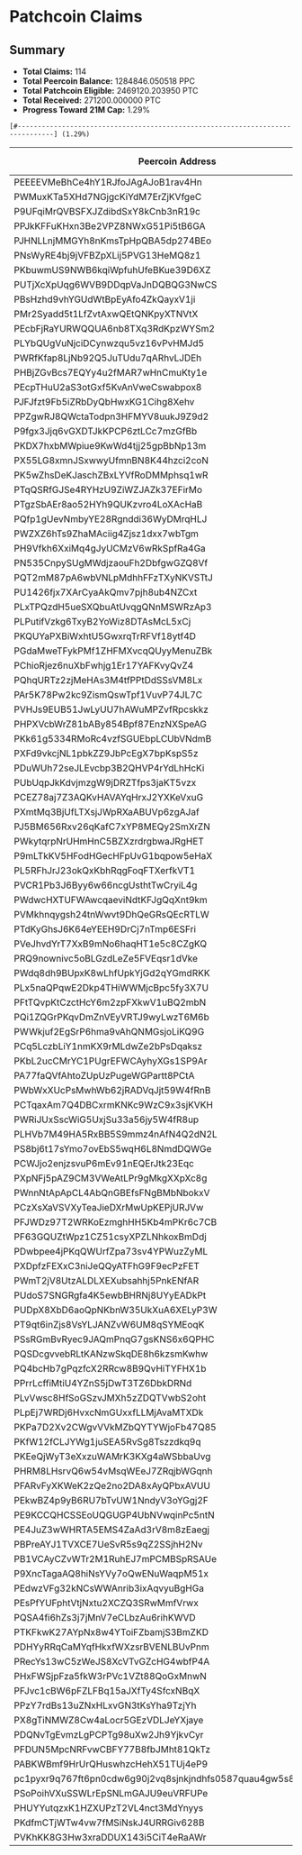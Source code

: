 # Patchcoin Claims

## Summary

- **Total Claims:** 114
- **Total Peercoin Balance:** 1284846.050518 PPC
- **Total Patchcoin Eligible:** 2469120.203950 PTC
- **Total Received:** 271200.000000 PTC
- **Progress Toward 21M Cap:** 1.29%

```
[#-------------------------------------------------------------------------------] (1.29%)
```

| Peercoin Address | Patchcoin Address | Peercoin Balance | Patchcoin Eligible | Total Received | Timestamp |
|------------------|------------------|------------------|-------------------|---------------|----------|
| PEEEEVMeBhCe4hY1RJfoJAgAJoB1rav4Hn | PCtkurb2G5zp4G3xvvu3rXYDUYf899LC59 | 0.020744 | 0.207440 | 0.000000 | 1740324698 |
| PWMuxKTa5XHd7NGjgcKiYdM7ErZjKVfgeC | PXqBX3m69SmTfbnykcW9CTokKqB8fDVNCe | 1292.530000 | 12925.300000 | 0.000000 | 1740322189 |
| P9UFqiMrQVBSFXJZdibdSxY8kCnb3nR19c | PX474C2gg7GrE4wiEfPM92WVXdu4CdyzpQ | 100.000000 | 1000.000000 | 0.000000 | 1740322086 |
| PPJkKFFuKHxn3Be2VPZ8NWxG51Pi5tB6GA | PFoyQTegXjrCAY8cfvc9oNTTt7wh6iJ5wD | 359.557496 | 3595.574960 | 0.000000 | 1740318740 |
| PJHNLLnjMMGYh8nKmsTpHpQBA5dp274BEo | PXUwDbwNd2s6trcbAmCfb7HiidtDoubjE4 | 168.929952 | 1689.299520 | 0.000000 | 1740318645 |
| PNsWyRE4bj9jVFBZpXLij5PVG13HeMQ8z1 | PW7BDTes8WnLk51vzcmgJgWkBwHW3XFR2A | 6899.220986 | 50000.000000 | 0.000000 | 1740318376 |
| PKbuwmUS9NWB6kqiWpfuhUfeBKue39D6XZ | PPB49BkrTW2H7AQU7zHaWsqm4aZhcbPpBb | 226838.117645 | 50000.000000 | 0.000000 | 1740318299 |
| PUTjXcXpUqg6WVB9DDqpVaJnDQBQG3NwCS | PQ6C4ezmqo2QjCUmtpY6sWsnVjQmQ8BL5i | 130.084288 | 1300.842880 | 0.000000 | 1740318294 |
| PBsHzhd9vhYGUdWtBpEyAfo4ZkQayxV1ji | PDkEsL9ezu9YwEP5x4GKP2b7E4fKgVQfBs | 69.097750 | 690.977500 | 0.000000 | 1740318211 |
| PMr2Syadd5t1LfZvtAxwQEtQNKpyXTNVtX | PA6NF54GLBisbuu1PscpLNbM925j8vk8RV | 153874.919846 | 50000.000000 | 0.000000 | 1740315496 |
| PEcbFjRaYURWQQUA6nb8TXq3RdKpzWYSm2 | PLw56a4bGEVYYzJ5q9z1B3XsrdJHpdxDkb | 30.672781 | 306.727810 | 0.000000 | 1740315162 |
| PLYbQUgVuNjciDCynwzqu5vz16vPvHMJd5 | PG5Wo8qJHodxqowdVo9wpr9nC5EfcQeXSU | 103.356984 | 1033.569840 | 0.000000 | 1740315109 |
| PWRfKfap8LjNb92Q5JuTUdu7qARhvLJDEh | PEbTNt25ihfthk1dr1nm9NXJigndWxiU3y | 256.889402 | 2568.894020 | 0.000000 | 1740314966 |
| PHBjZGvBcs7EQYy4u2fMAR7wHnCmuKty1e | PHps5WXSf3QKjBonDLeSBdTgjuTNwYThWu | 547.540286 | 5475.402860 | 0.000000 | 1740314807 |
| PEcpTHuU2aS3otGxf5KvAnVweCswabpox8 | PDmR2jDoxWRMcZZJ8s2Dh6sALTV2GhRU2H | 3587.287541 | 35872.875410 | 0.000000 | 1740312859 |
| PJFJfzt9Fb5iZRbDyQbHwxKG1Cihg8Xehv | PVv9chFbEJKkRYxsJa45V72RpEsWJLvPGk | 8076.834308 | 50000.000000 | 0.000000 | 1740307680 |
| PPZgwRJ8QWctaTodpn3HFMYV8uukJ9Z9d2 | PPBZkm2Hyb8xYtT9E5pNMyr6bLJ9yPXQqQ | 16980.421382 | 50000.000000 | 0.000000 | 1740305082 |
| P9fgx3Jjq6vGXDTJkKPCP6ztLCc7mzGfBb | PAjhX9qLgbaXWVci4pi9a4wAJuEkkeZwLT | 15730.375168 | 50000.000000 | 0.000000 | 1740304991 |
| PKDX7hxbMWpiue9KwWd4tjj25gpBbNp13m | PKgeuPZKX3pWB7xAVqH2b8Z9XR6r1E6pKc | 500.000000 | 5000.000000 | 0.000000 | 1740304973 |
| PX55LG8xmnJSxwwyUfmnBN8K44hzci2coN | PMocQezyqpoPaRHZqZiwCGaX4DqyijYssd | 500.000000 | 5000.000000 | 0.000000 | 1740304950 |
| PK5wZhsDeKJaschZBxLYVfRoDMMphsq1wR | PCHJG5kaT9X7cL5PgPqk68YxCQQmiCxYZC | 500.000000 | 5000.000000 | 0.000000 | 1740304917 |
| PTqQSRfGJSe4RYHzU9ZiWZJAZk37EFirMo | PNSqj5qpAXVuBEJn4jJTHCLXX5SsHED9pz | 10.102128 | 101.021280 | 0.000000 | 1740304864 |
| PTgzSbAEr8ao52HYh9QUKzvro4LoXAcHaB | PB67hxt8zDKC7UiKRp6FCJusiwkhCRF8Sv | 39.529876 | 395.298760 | 0.000000 | 1740304821 |
| PQfp1gUevNmbyYE28Rgnddi36WyDMrqHLJ | PJcX5NQ74hE3rXST2xFcmfJJPgjKWugEDC | 500.000000 | 5000.000000 | 0.000000 | 1740304792 |
| PWZXZ6hTs9ZhaMAciig4Zjsz1dxx7wbTgm | PT1G2kdnEAgjDNyWWZU218fARaoqqJ8mVY | 38.055258 | 380.552580 | 0.000000 | 1740304746 |
| PH9Vfkh6XxiMq4gJyUCMzV6wRkSpfRa4Ga | PTaUcRTnCULEu8LPxttfsCAVLGwfLrEDV4 | 157.311307 | 1573.113070 | 0.000000 | 1740303528 |
| PN535CnpySUgMWdjzaouFh2DbfgwGZQ8Vf | PLRftbvq2BMZynPyJ45uaiiKppowSQziGx | 128.415212 | 1284.152120 | 0.000000 | 1740303450 |
| PQT2mM87pA6wbVNLpMdhhFFzTXyNKVSTtJ | PHkQJnAwP7LkAtriXc7HJgb5LnL2nTFmjJ | 1620.000000 | 16200.000000 | 0.000000 | 1740303341 |
| PU1426fjx7XArCyaAkQmv7pjh8ub4NZCxt | PVRF1boJ72PESv8oooHpLGA7hPiBaZdXt3 | 2800.000000 | 28000.000000 | 0.000000 | 1740303265 |
| PLxTPQzdH5ueSXQbuAtUvqgQNnMSWRzAp3 | PMFy2K316sZz2r3LTeHaaeJJsUBLJzS22h | 500.000000 | 5000.000000 | 0.000000 | 1740302392 |
| PLPutifVzkg6TxyB2YoWiz8DTAsMcL5xCj | PSBirGXxy63qbCrBN8t3xWtbZNDxcwGLYt | 500.000000 | 5000.000000 | 0.000000 | 1740302361 |
| PKQUYaPXBiWxhtU5GwxrqTrRFVf18ytf4D | PS99UwsVrfGvfKzkXZWx3McpMhqvTopQDc | 500.000000 | 5000.000000 | 0.000000 | 1740302326 |
| PGdaMweTFykPMf1ZHFMXvcqQUyyMenuZBk | PHv5LJah8hQtsT7MuXfXZCHiN5YQHESLts | 89781.000000 | 50000.000000 | 0.000000 | 1740300484 |
| PChioRjez6nuXbFwhjg1Er17YAFKvyQvZ4 | PJbL2d2KchPbTAJyPcMj9Q4GR6qsFrxDNX | 500.000000 | 5000.000000 | 0.000000 | 1740299487 |
| PQhqURTz2zjMeHAs3M4tfPPtDdSSsVM8Lx | PDkqSXjHqnHn6NEeA2czfx9RybE369YLG5 | 22782.546975 | 50000.000000 | 0.000000 | 1740298125 |
| PAr5K78Pw2kc9ZismQswTpf1VuvP74JL7C | PCLEoA8WGq4aAvqoVyfB35CSV5arqX29uf | 262.000000 | 2620.000000 | 0.000000 | 1740297952 |
| PVHJs9EUB51JwLyUU7hAWuMPZvfRpcskkz | PF7D1FJrpx8RQeV3j8U9uBGAySf7KV1DLm | 49273.510450 | 50000.000000 | 0.000000 | 1740297747 |
| PHPXVcbWrZ81bABy854Bpf87EnzNXSpeAG | PBkLvnc8aNK2enXgeygzn25oBaHFVhDmjL | 22956.686486 | 50000.000000 | 0.000000 | 1740296987 |
| PKk61g5334RMoRc4vzfSGUEbpLCUbVNdmB | PCrEY1C7AfkHhFHkMfMhMmG41QNQkgjiK1 | 37836.620794 | 50000.000000 | 0.000000 | 1740296405 |
| PXFd9vkcjNL1pbkZZ9JbPcEgX7bpKspS5z | P8hJfhbjAicxAk81eRMLkrPfe7tmW9bD9v | 151.622479 | 1516.224790 | 0.000000 | 1740296185 |
| PDuWUh72seJLEvcbp3B2QHVP4rYdLhHcKi | PRpWv2DXtkPPwStLeDHWHtZXohPZfUsRec | 331.638217 | 3316.382170 | 0.000000 | 1740295379 |
| PUbUqpJkKdvjmzgW9jDRZTfps3jaKT5vzx | PBK7XfTMQu6CYiFcJHroBtA9xzbeAkW1mw | 19903.891465 | 50000.000000 | 0.000000 | 1740294795 |
| PCEZ78aj7Z3AQKvHAVAYqHrxJ2YXKeVxuG | PT7UAYj6YcaGz8FXVWPLbbbNkS7F2DakTt | 724.461538 | 7244.615380 | 0.000000 | 1740293664 |
| PXmtMq3BjUfLTXsjJWpRXaABUVp6zgAJaf | PDrWs5VmSANMdJeSXMSZBfGuR5HeWvjGxq | 1149.272508 | 11492.725080 | 0.000000 | 1740293464 |
| PJ5BM656Rxv26qKafC7xYP8MEQy2SmXrZN | PL2jgBDPLPE23MoeBTB6qg5TXRb7m7TbpM | 1543.508794 | 15435.087940 | 0.000000 | 1740292739 |
| PWkytqrpNrUHmHnC5BZXzrdrgbwaJRgHET | PHuEaFrhB7j3xWvA1Sq6TJMniRiWt1MWRJ | 4213.195614 | 42131.956140 | 0.000000 | 1740292470 |
| P9mLTkKV5HFodHGecHFpUvG1bqpow5eHaX | PAAbL7km4c6cp3w7hG9ncjh1YypNgs2Hge | 5028.997025 | 50000.000000 | 0.000000 | 1740292379 |
| PL5RFhJrJ23okQxKbhRqgFoqFTXerfkVT1 | PSS2GCfE2vc6u79ehDnKnxxBM4LYacHUWZ | 5027.376682 | 50000.000000 | 0.000000 | 1740292357 |
| PVCR1Pb3J6Byy6w66ncgUsthtTwCryiL4g | PSZ1VYzh84wNrX5KdDYg96ETuiD8xWfr4d | 5025.966372 | 50000.000000 | 0.000000 | 1740292252 |
| PWdwcHXTUFWAwcqaeviNdtKFJgQqXnt9km | PVbgsiLvKeMMjAZ7zEaDHxStE7ymdJeCXM | 1576.657046 | 15766.570460 | 0.000000 | 1740292237 |
| PVMkhnqygsh24tnWwvt9DhQeGRsQEcRTLW | PP9KdW1q5Th6TEjXNBWuwPRXNM2b6DGHyV | 2185.752567 | 21857.525670 | 0.000000 | 1740292036 |
| PTdKyGhsJ6K64eYEEH9DrCj7nTmp6ESFri | PQ9HjtJad32pyePWc7XnrHNS5XwHpfzrZd | 5021.225398 | 50000.000000 | 0.000000 | 1740291553 |
| PVeJhvdYrT7XxB9mNo6haqHT1e5c8CZgKQ | PLzVdbcNamW6Wy1vWLuerfyEbVewPYu7o1 | 2205.210919 | 22052.109190 | 0.000000 | 1740291469 |
| PRQ9nownivc5oBLGzdLeZe5FVEqsr1dVke | PHyxB1Y6WwGtwECvd32tbYMQetCbbFhUaj | 5024.916157 | 50000.000000 | 0.000000 | 1740291380 |
| PWdq8dh9BUpxK8wLhfUpkYjGd2qYGmdRKK | PHHBfDBt1igLyjFfoocBjs8fsLk9r5Q4Pm | 16177.647373 | 50000.000000 | 0.000000 | 1740290992 |
| PLx5naQPqwE2Dkp4THiWWMjcBpc5fy3X7U | PVUShMrpreCm5rkqBQmCQagwyGMmyeyKsM | 5025.696313 | 50000.000000 | 0.000000 | 1740290981 |
| PFtTQvpKtCzctHcY6m2zpFXkwV1uBQ2mbN | PEm73Gwjjx79CaprFY7onfbkTh8L1xBpFn | 2117.307750 | 21173.077500 | 0.000000 | 1740290683 |
| PQi1ZQGrPKqvDmZnVEyVRTJ9wyLwzT6M6b | PVUKq4CxYAUF2mPG4wyKELyATj4ekSVJ5Z | 16848.750000 | 50000.000000 | 0.000000 | 1740290271 |
| PWWkjuf2EgSrP6hma9vAhQNMGsjoLiKQ9G | P8hfCwTTkyzPFsecRBsLice2pYapNFb3iR | 3444.824176 | 34448.241760 | 0.000000 | 1740289674 |
| PCq5LczbLiY1nmKX9rMLdwZe2bPsDqaksz | PPKQtLo5s9phNkNbbFh8thXAZLhGZVvsyv | 60.967910 | 609.679100 | 0.000000 | 1740289625 |
| PKbL2ucCMrYC1PUgrEFWCAyhyXGs1SP9Ar | PW9iAGKUgLZhv93ydgqH2bSuLDGEG6GrYc | 46.001720 | 460.017200 | 0.000000 | 1740289553 |
| PA77faQVfAhtoZUpUzPugeWGPartt8PCtA | PD2SCy2RWwkazMFqNzNcK2ekbeu8CmqsWk | 19210.755202 | 50000.000000 | 0.000000 | 1740289353 |
| PWbWxXUcPsMwhWb62jRADVqJjt59W4fRnB | PVzDcSvk4WRXb2JZekaRmHwh9uLaCBQ4LZ | 5024.616098 | 50000.000000 | 0.000000 | 1740289265 |
| PCTqaxAm7Q4DBCxrmKNKc9WzC9x3sjKVKH | PRRVCVauCMTDFxGoJ8gCc63iXVgfZp8Zab | 4490.550063 | 44905.500630 | 0.000000 | 1740289239 |
| PWRiJUxSscWiG5UxjSu33a56jy5W4fR8up | P8uza6RAxCK7MMtjKanFqwPUw4xWyVE6G1 | 5025.486266 | 50000.000000 | 0.000000 | 1740289175 |
| PLHVb7M49HA5RxBB5S9mmz4nAfN4Q2dN2L | PAMPAZYWGRoGohTaQUze6FtZkAHm1bWTH7 | 17869.173010 | 50000.000000 | 0.000000 | 1740289023 |
| PS8bj6t17sYmo7ovEbS5wqH6L8NmdDQWGe | PLAyPv2mMEwUZ45AXWWfH87JMhuBDNGN8j | 4735.349084 | 47353.490840 | 0.000000 | 1740288908 |
| PCWJjo2enjzsvuP6mEv91nEQErJtk23Eqc | PH3ULjri9QNBK48cxrPNUrgz4r5xFqq7fr | 3159.086417 | 31590.864170 | 0.000000 | 1740288544 |
| PXpNFj5pAZ9CM3VWeAtLPr9gMkgXXpXc8g | PC7AcQYoZuvfYzBZ3zbXhjeCxRcS7aw5Eo | 555.411186 | 5554.111860 | 0.000000 | 1740288308 |
| PWnnNtApApCL4AbQnGBEfsFNgBMbNbokxV | PR4pqFg1L86tdqNXt2iPHf1iJLnT7v7k9S | 601.639715 | 6016.397150 | 0.000000 | 1740287964 |
| PCzXsXaVSVXyTeaJieDXrMwUpKEPjURJVw | PEVcN4M5rgD3m7xAfrAsrUsB89ALbRmHCU | 88.410050 | 884.100500 | 0.000000 | 1740287740 |
| PFJWDz97T2WRKoEzmghHH5Kb4mPKr6c7CB | PNfh7qkKY6ox8yTvPkAMfWtrE8BEv84cAV | 1955.154000 | 19551.540000 | 0.000000 | 1740287138 |
| PF63GQUZtWpz1CZ51csyXPZLNhkoxBmDdj | PEpVwJzXFesgg51kdvWzqTYA62T2Tw2ppj | 5024.646104 | 50000.000000 | 0.000000 | 1740287060 |
| PDwbpee4jPKqQWUrfZpa73sv4YPWuzZyML | PLmY1KPtw4c8w2LaAYBAAQ5dcTjev8nj9i | 5027.196634 | 50000.000000 | 0.000000 | 1740286984 |
| PXDpfzFEXxC3niJeQQyATFhG9F9ecPzFET | PFN4vL6yFKewNtbycu176644PRD3j4dtsc | 685.904544 | 6859.045440 | 0.000000 | 1740284985 |
| PWmT2jV8UtzALDLXEXubsahhj5PnkENfAR | PVsSTfmRLYcmAbRJaqrxbkzHNtE7VknsyL | 579.391552 | 5793.915520 | 0.000000 | 1740284943 |
| PUdoS7SNGRgfa4K5ewbBHRNj8UYyEADkPt | PSesDMxsBCqEtRnDh7Y4ut7Shnu9qZ5o31 | 3128.706218 | 31287.062180 | 0.000000 | 1740284893 |
| PUDpX8XbD6aoQpNKbnW35UkXuA6XELyP3W | PRYyv1Z38HwmuPKNbrXyjPcHtwNsfduY1G | 51341.568448 | 50000.000000 | 0.000000 | 1740284885 |
| PT9qt6inZjs8VsYLJANZvW6UM8qSYMEoqK | PU5whdYaK2AZWNND4QDwghRiTJ1rqLHBn6 | 9495.829162 | 50000.000000 | 0.000000 | 1740284839 |
| PSsRGmBvRyec9JAQmPnqG7gsKNS6x6QPHC | PVkQUhiKR64PCAr8ep57gmwV5WXHraaXFz | 10266.389160 | 50000.000000 | 0.000000 | 1740284814 |
| PQSDcgvvebRLtKANzwSkqDE8h6kzsmKwhw | PUF7BNUPSS2Ng1kFMiKKukmixRHHCzGiNN | 242.625413 | 2426.254130 | 0.000000 | 1740284791 |
| PQ4bcHb7gPqzfcX2RRcw8B9QvHiTYFHX1b | PDB52mcigZa9Zd7wzARB3Jz9hqx2Qva9xV | 13.267001 | 132.670010 | 0.000000 | 1740284767 |
| PPrrLcffiMtiU4YZnS5jDwT3TZ6DbkDRNd | PAEpzvRKjGukRokFH2BUDxokPfenJa6puP | 972.947477 | 9729.474770 | 0.000000 | 1740284740 |
| PLvVwsc8HfSoGSzvJMXh5zZDQTVwbS2oht | PAT9QbmvkwNtuqrs2uzmXrcPcosvg5i8GN | 380.724674 | 3807.246740 | 0.000000 | 1740284704 |
| PLpEj7WRDj6HvxcNmGUxxfLLMjAvaMTXDk | PGBadStQ4MQKTLAab2gwuZqRa4Gd2MFCVL | 78788.716135 | 50000.000000 | 0.000000 | 1740284669 |
| PKPa7D2Xv2CWgvVVkMZbQYTYWjoFb47Q85 | PGwhQvEYwhbKmt3jsBz8ojMfizNUfPKuya | 133.630302 | 1336.303020 | 0.000000 | 1740284644 |
| PKfW12fCLJYWg1juSEA5RvSg8Tszzdkq9q | PDaFAUdxR8Jqz4a5tgmj16NmzieSQhFpq8 | 915.252001 | 9152.520010 | 0.000000 | 1740284644 |
| PKEeQjWyT3eXxzuWAMrK3KXg4aWSbbaUvg | PPE4XXMsQjqixscnsnNsSGPwhkhFkSYD9M | 301.356884 | 3013.568840 | 0.000000 | 1740284586 |
| PHRM8LHsrvQ6w54vMsqWEeJ7ZRqjbWGqnh | P9kgPeYFduWAvgqjvhhdGfY1CS55KuDrvB | 155454.679914 | 50000.000000 | 0.000000 | 1740284534 |
| PFARvFyXKWeK2zQe2no2DA8xAyQPbxAVUU | PN73d9StiEWRYRZ2aFATpRrMjFB9AeFVzm | 61048.745466 | 50000.000000 | 0.000000 | 1740284505 |
| PEkwBZ4p9yB6RU7bTvUW1NndyV3oYGgj2F | PMEYqfXtFdZCnWTkGdY6Z9puMvL4wQ8SM1 | 561.177604 | 5611.776040 | 0.000000 | 1740284480 |
| PE9KCCQHCSSEoUQGUGP4UbNVwqinPc5ntN | PREVDC1MiPeGBj1bZDfXc64DMNz3u8JQJx | 288.635690 | 2886.356900 | 0.000000 | 1740284451 |
| PE4JuZ3wWHRTA5EMS4ZaAd3rV8m8zEaegj | PArUVMPPn3vQQ6GRiMy3V8YH7bM6Dymhcb | 35732.993850 | 50000.000000 | 44490.017230 | 1740284415 |
| PBPreAYJ1TVXCE7UeSvR5s9qZ2SSjhH2Nv | PAx9KBNpoQjdvdYNcT78n62UPdvPe8G9sd | 821.549271 | 8215.492710 | 8215.492710 | 1740284377 |
| PB1VCAyCZvWTr2M1RuhEJ7mPCMBSpRSAUe | PKbB8JZWQHfzc1eoLgu6v7c56oRRzgchx4 | 2471.693551 | 24716.935510 | 24716.935510 | 1740284328 |
| P9XncTagaAQ8hiNsYVy7oQwENuWaqpM51x | P9dQzqQKHkgaMkxxRqsrxQLrUHoQe82QYm | 383.155533 | 3831.555330 | 3831.555330 | 1740283782 |
| PEdwzVFg32kNCsWWAnrib3ixAqvyuBgHGa | PWSA9bD92jH8XugUwHdQcZ1wqgPg9E4QCK | 7693.625145 | 50000.000000 | 50000.000000 | 1740283620 |
| PEsPfYUFphtVtjNxtu2XCZQ3SRwMmfVrwx | PMryw4HcDZHiNpQmEFuYdbjaPT9Sr34yzz | 2.592972 | 25.929720 | 25.929720 | 1740282828 |
| PQSA4fi6hZs3j7jMnV7eCLbzAu6rihKWVD | P8eBwtzS2xqSYzQFRP7KvNG1RKYwgXiZHf | 11814.888704 | 50000.000000 | 50000.000000 | 1740281010 |
| PTKFkwK27AYpNx8w4YToiFZbamjS3BmZKD | PAwTL3e8Tu1fVSsjC6jX2mivuh4qoxSiRB | 499.922830 | 4999.228300 | 4999.228300 | 1740279762 |
| PDHYyRRqCaMYqfHkxfWXzsrBVENLBUvPnm | PBveKVwhajjQbF4Div973zHrvfuDsV3zRa | 160.001260 | 1600.012600 | 1600.012600 | 1740279643 |
| PRecYs13wC5zWeJS8XcVTvGZcHG4wbfP4A | PSoXnyYySMLZ7WR8XiMLupE4vSG3Wju544 | 500.000000 | 5000.000000 | 5000.000000 | 1740279094 |
| PHxFWSjpFza5fkW3rPVc1VZt88QoGxMnwN | PL2x7UncEGjak9kbyHVW6Gzg7wwpcrokyG | 500.000000 | 5000.000000 | 5000.000000 | 1740279048 |
| PFJvc1cBW6pFZLFBq15aJXfTy4SfcxNBqX | PRhQTYqdPpPAQvCBZ9toMeeoCyvJuYGMs5 | 500.000000 | 5000.000000 | 5000.000000 | 1740278994 |
| PPzY7rdBs13uZNxHLxvGN3tKsYha9TzjYh | PCfABZ9qBqfrizLKQXHupDwDLRnXXZfYQ3 | 500.000000 | 5000.000000 | 5000.000000 | 1740278962 |
| PX8gTiNMWZ8Cw4aLocr5GEzVDLJeYXjaye | PNCSqrV4AvNhtmy5H2m58AMsyH6VhyoJ6i | 500.000000 | 5000.000000 | 5000.000000 | 1740278862 |
| PDQNvTgEvmzLgPCPTg98uXw2Jh9YjkvCyr | PJ7cQghRPb14LMNoCirYRvG21n6L6vRDGk | 2.207357 | 22.073570 | 22.073570 | 1740278643 |
| PFDUN5MpcNRFvwCBFY77B8fbJMht81QkTz | PCowEMhCKYb8EzJre3QFwcDXQcZVwEDQfn | 2971.497403 | 29714.974030 | 29714.974030 | 1740274291 |
| PABKWBmf9HrUrQHuswhzcHehX51TUj4eP9 | PGf4uAbvxNMDsyk7WtpK8wrMAReC8RhLk5 | 2100.100000 | 21001.000000 | 21001.000000 | 1740274163 |
| pc1pyxr9q767ft6pn0cdw6g90j2vq8sjnkjndhfs0587quau4gw5s8uq32gw6x | PT7sN6uE9tCqgdTVfYuuEa1Ek7Wxgc8coZ | 10.000000 | 100.000000 | 100.000000 | 1740273656 |
| PSoPoihVXuSSWLrEpSNLmGAJU9euVRFUPe | PEcZehwqExPw1ob4Eq6oCDSjq1axGruhNJ | 86.962100 | 869.621000 | 869.621000 | 1740273582 |
| PHUYYutqzxK1HZXUPzT2VL4nct3MdYnyys | PURoHYjNeghryz86LSHdhigpedEpj7nuPe | 70.986000 | 709.860000 | 709.860000 | 1740273516 |
| PKdfmCTjWTw4vw7fMSiNskJ4URRGiv628B | PTX9sFNSVuqcU93rhSFbDS3RSz36ddDrwE | 500.000000 | 5000.000000 | 5000.000000 | 1740273514 |
| PVKhKK8G3Hw3xraDDUX143i5CiT4eRaAWr | PDS68k3278qAt2i7LDUzQ693Pp4tAGf9rw | 90.330000 | 903.300000 | 903.300000 | 1740273457 |

